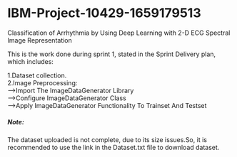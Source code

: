 # IBM-Project-10429-1659179513
Classification of Arrhythmia by Using Deep Learning with 2-D ECG Spectral Image Representation

This is the work done during sprint 1, stated in the Sprint Delivery plan, which includes:

1.Dataset collection.<br>
2.Image Preprocessing:<br>
   -->Import The ImageDataGenerator Library<br>
   -->Configure ImageDataGenerator Class<br>
   -->Apply ImageDataGenerator Functionality To Trainset And Testset

<h5>Note:</h5>The dataset uploaded is not complete, due to its size issues.So, it is recommended to use the link in the Dataset.txt file to download dataset.
